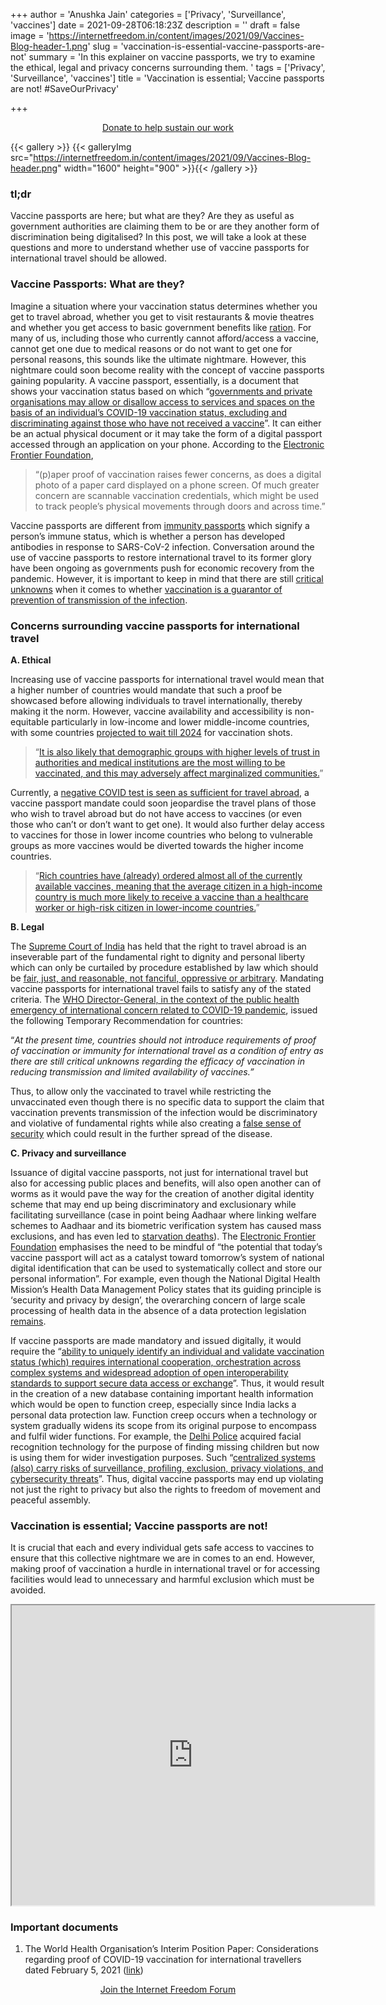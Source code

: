 +++
author = 'Anushka Jain'
categories = ['Privacy', 'Surveillance', 'vaccines']
date = 2021-09-28T06:18:23Z
description = ''
draft = false
image = 'https://internetfreedom.in/content/images/2021/09/Vaccines-Blog-header-1.png'
slug = 'vaccination-is-essential-vaccine-passports-are-not'
summary = 'In this explainer on vaccine passports, we try to examine the ethical, legal and privacy concerns surrounding them. '
tags = ['Privacy', 'Surveillance', 'vaccines']
title = 'Vaccination is essential; Vaccine passports are not! #SaveOurPrivacy'

+++




<div style="text-align:center;">
    <a href="https://internetfreedom.in/donate/" class="button">Donate to help sustain our work</a>
</div>

{{< gallery >}}
{{< galleryImg  src="https://internetfreedom.in/content/images/2021/09/Vaccines-Blog-header.png" width="1600" height="900" >}}{{< /gallery >}}

### tl;dr

Vaccine passports are here; but what are they? Are they as useful as government authorities are claiming them to be or are they another form of discrimination being digitalised? In this post, we will take a look at these questions and more to understand whether use of vaccine passports for international travel should be allowed.



### Vaccine Passports: What are they?

Imagine a situation where your vaccination status determines whether you get to travel abroad, whether you get to visit restaurants & movie theatres and whether you get access to basic government benefits like [ration](https://internetfreedom.in/vaccines-shouldnt-be-compulsory-for-accessing-rations/). For many of us, including those who currently cannot afford/access a vaccine, cannot get one due to medical reasons or do not want to get one for personal reasons, this sounds like the ultimate nightmare. However, this nightmare could soon become reality with the concept of vaccine passports gaining popularity. A vaccine passport, essentially, is a document that shows your vaccination status based on which “[governments and private organisations may allow or disallow access to services and spaces on the basis of an individual’s COVID-19 vaccination status, excluding and discriminating against those who have not received a vaccine](https://www.accessnow.org/cms/assets/uploads/2021/04/Covid-Vaccine-Passports-Threaten-Human-Rights.pdf)”. It can either be an actual physical document or it may take the form of a digital passport accessed through an application on your phone. According to the [Electronic Frontier Foundation](https://www.eff.org/deeplinks/2021/08/vaccine-passport-missteps-we-should-not-repeat),

> “(p)aper proof of vaccination raises fewer concerns, as does a digital photo of a paper card displayed on a phone screen. Of much greater concern are scannable vaccination credentials, which might be used to track people’s physical movements through doors and across time.”

Vaccine passports are different from [immunity passports](https://privacyinternational.org/explainer/4075/immunity-passports-and-covid-19-explainer) which signify a person’s immune status, which is whether a person has developed antibodies in response to SARS-CoV-2 infection. Conversation around the use of vaccine passports to restore international travel to its former glory have been ongoing as governments push for economic recovery from the pandemic. However, it is important to keep in mind that there are still [critical unknowns](https://www.bbc.com/future/article/20210203-why-vaccinated-people-may-still-be-able-to-spread-covid-19) when it comes to whether [vaccination is a guarantor of prevention of transmission of the infection](https://privacyinternational.org/advocacy/4607/covid-19-vaccination-certificates-who-sets-minimum-demands-governments-must-do-even). 

### Concerns surrounding vaccine passports for international travel

**A. Ethical**

Increasing use of vaccine passports for international travel would mean that a higher number of countries would mandate that such a proof be showcased before allowing individuals to travel internationally, thereby making it the norm. However, vaccine availability and accessibility is non-equitable particularly in low-income and lower middle-income countries, with some countries [projected to wait till 2024](https://www.reuters.com/article/health-coronavirus-who-vaccines-exclusiv/exclusive-who-vaccine-scheme-risks-failure-leaving-poor-countries-no-covid-shots-until-2024-idUKKBN28Q1LF?edition-redirect=uk) for vaccination shots.

> “[It is also likely that demographic groups with higher levels of trust in authorities and medical institutions are the most willing to be vaccinated, and this may adversely affect marginalized communities.](https://www.firstpost.com/india/explained-why-vaccine-passports-are-discriminatory-towards-more-than-half-of-the-world-9793901.html)”

Currently, a [negative COVID test is seen as sufficient for travel abroad](https://www.livemint.com/news/india/foreign-travel-eam-wants-understanding-on-vaccination-certificates-rather-than-particular-covid-vaccines-11628777068464.html), a vaccine passport mandate could soon jeopardise the travel plans of those who wish to travel abroad but do not have access to vaccines (or even those who can’t or don’t want to get one). It would also further delay access to vaccines for those in lower income countries who belong to vulnerable groups as more vaccines would be diverted towards the higher income countries.

> “[Rich countries have (already) ordered almost all of the currently available vaccines, meaning that the average citizen in a high-income country is much more likely to receive a vaccine than a healthcare worker or high-risk citizen in lower-income countries.](https://theconversation.com/vaccine-passports-may-be-on-the-way-but-are-they-a-reason-for-hope-or-a-cause-for-concern-156534)”

**B. Legal**

The [Supreme Court of India](https://www.thehindu.com/news/national/right-to-travel-abroad-is-part-of-fundamental-right-to-dignity-personal-liberty-supreme-court/article32933800.ece) has held that the right to travel abroad is an inseverable part of the fundamental right to dignity and personal liberty which can only be curtailed by procedure established by law which should be [fair, just, and reasonable, not fanciful, oppressive or arbitrary](https://indiankanoon.org/doc/1766147/). Mandating vaccine passports for international travel fails to satisfy any of the stated criteria. The [WHO Director-General, in the context of the public health emergency of international concern related to COVID-19 pandemic](https://www.who.int/news-room/articles-detail/interim-position-paper-considerations-regarding-proof-of-covid-19-vaccination-for-international-travellers), issued the following Temporary Recommendation for countries:

“_At the present time, countries should not introduce requirements of proof of vaccination or immunity for international travel as a condition of entry as there are still critical unknowns regarding the efficacy of vaccination in reducing transmission and limited availability of vaccines.”_

Thus, to allow only the vaccinated to travel while restricting the unvaccinated even though there is no specific data to support the claim that vaccination prevents transmission of the infection would be discriminatory and violative of fundamental rights while also creating a [false sense of security](https://www.aljazeera.com/news/2021/3/14/vaccine-passport-qa) which could result in the further spread of the disease.

**C. Privacy and surveillance**

Issuance of digital vaccine passports, not just for international travel but also for accessing public places and benefits, will also open another can of worms as it would pave the way for the creation of another digital identity scheme that may end up being discriminatory and exclusionary while facilitating surveillance (case in point being Aadhaar where linking welfare schemes to Aadhaar and its biometric verification system has caused mass exclusions, and has even led to [starvation deaths](https://thewire.in/rights/of-42-hunger-related-deaths-since-2017-25-linked-to-aadhaar-issues)). The [Electronic Frontier Foundation](https://www.eff.org/deeplinks/2020/12/vaccine-passports-stamp-inequity) emphasises the need to be mindful of “the potential that today’s vaccine passport will act as a catalyst toward tomorrow’s system of national digital identification that can be used to systematically collect and store our personal information”. For example, even though the National Digital Health Mission’s Health Data Management Policy states that its guiding principle is ‘security and privacy by design’, the overarching concern of large scale processing of health data in the absence of a data protection legislation [remains](https://internetfreedom.in/analysing-the-ndhms-health-data-management-policy-part-2/).

If vaccine passports are made mandatory and issued digitally, it would require the “[ability to uniquely identify an individual and validate vaccination status (which) requires international cooperation, orchestration across complex systems and widespread adoption of open interoperability standards to support secure data access or exchange](https://www.who.int/news-room/articles-detail/interim-position-paper-considerations-regarding-proof-of-covid-19-vaccination-for-international-travellers)”. Thus, it would result in the creation of a new database containing important health information which would be open to function creep, especially since India lacks a personal data protection law. Function creep occurs when a technology or system gradually widens its scope from its original purpose to encompass and fulfil wider functions. For example, the [Delhi Police](https://internetfreedom.in/is-the-illegal-use-of-facial-recognition-technology-by-the-delhi-police-akin-to-mass-surveillance-you-decide-project-panoptic/) acquired facial recognition technology for the purpose of finding missing children but now is using them for wider investigation purposes. Such “[centralized systems (also) carry risks of surveillance, profiling, exclusion, privacy violations, and cybersecurity threats](https://www.accessnow.org/cms/assets/uploads/2021/04/Covid-Vaccine-Passports-Threaten-Human-Rights.pdf)”. Thus, digital vaccine passports may end up violating not just the right to privacy but also the rights to freedom of movement and peaceful assembly.

### Vaccination is essential; Vaccine passports are not!

It is crucial that each and every individual gets safe access to vaccines to ensure that this collective nightmare we are in comes to an end. However, making proof of vaccination a hurdle in international travel or for accessing facilities would lead to unnecessary and harmful exclusion which must be avoided.

<iframe src="https://drive.google.com/file/d/1Al71CDt-NbXOFCRu-ev1kET3G8CAGVdV/preview" width="580" height="480"></iframe>

### Important documents

1. The World Health Organisation’s Interim Position Paper: Considerations regarding proof of COVID-19 vaccination for international travellers dated February 5, 2021 ([link](https://www.who.int/news-room/articles-detail/interim-position-paper-considerations-regarding-proof-of-covid-19-vaccination-for-international-travellers))

<div style="text-align:center;">
    <a href="https://forum.internetfreedom.in/" class="button">Join the Internet Freedom Forum</a>
</div>



